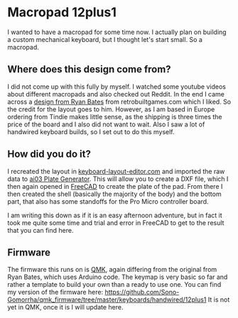 # Macropad 12plus1
I wanted to have a macropad for some time now. I actually plan on building a custom mechanical keyboard, but I thought let's start small. So a macropad.

## Where does this design come from?

I did not come up with this fully by myself. I watched some youtube videos about different macropads and also checked out Reddit. 
In the end I came across a [design from Ryan Bates](http://www.retrobuiltgames.com/the-build-page/macro-keyboard-v2-0/) from retrobuiltgames.com which I liked. 
So the credit for the layout goes to him. However, as I am based in Europe ordering from Tindie makes little sense, as the shipping is three times the price of the board and I also did not want to wait. Also I saw a lot of handwired keyboard builds, so I set out to do this myself.

## How did you do it?

I recreated the layout in [keyboard-layout-editor.com](http://www.keyboard-layout-editor.com/) and imported the raw data to [ai03 Plate Generator](https://kbplate.ai03.com/). 
This will allow you to create a DXF file, which I then again opened in [FreeCAD](https://www.freecadweb.org/) to create the plate of the pad. From there I then created the shell (basically the majority of the body) and the bottom part, that also has some standoffs for the Pro Micro controller board.

I am writing this down as if it is an easy afternoon adventure, but in fact it took me quite some time and trial and error in FreeCAD to get to the result that you can find here.

## Firmware

The firmware this runs on is [QMK](https://qmk.fm/), again differing from the original from Ryan Bates, which uses Arduino code. The keymap is very basic so far and rather a template to build your own than a ready to use one.
You can find my version of the firmware here: https://github.com/Sono-Gomorrha/qmk_firmware/tree/master/keyboards/handwired/12plus1 
It is not yet in QMK, once it is I will update here.
